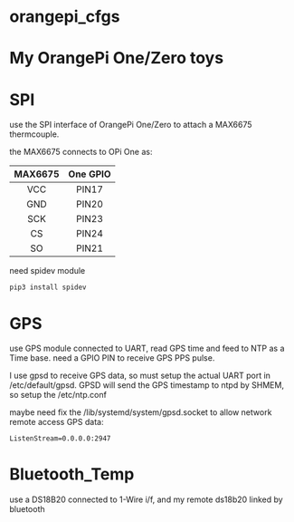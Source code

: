 # orangepi_cfgs
My OrangePi One/Zero toys
================================

# SPI 
use the SPI interface of OrangePi One/Zero to attach a MAX6675 thermcouple.

 the MAX6675 connects to OPi One as:

|MAX6675| One GPIO |
| :-: | :-: | 
|VCC| PIN17 |
|GND| PIN20 |
|SCK| PIN23 |
|CS | PIN24 |
|SO | PIN21 |

need spidev module 

`pip3 install spidev`

# GPS
use GPS module connected to UART, read GPS time and feed to NTP as a Time base.
need a GPIO PIN to receive GPS PPS pulse.

I use gpsd to receive GPS data, so must setup the actual UART port in /etc/default/gpsd.
GPSD will send the GPS timestamp to ntpd by SHMEM, so setup the /etc/ntp.conf

maybe need fix the /lib/systemd/system/gpsd.socket to allow network remote access GPS data:

`ListenStream=0.0.0.0:2947`



# Bluetooth_Temp
use a DS18B20 connected to 1-Wire i/f, and my remote ds18b20 linked by bluetooth

